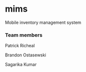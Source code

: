 # mims
Mobile inventory management system

### Team members

Patrick Richeal

Brandon Ostasewski

Sagarika Kumar
